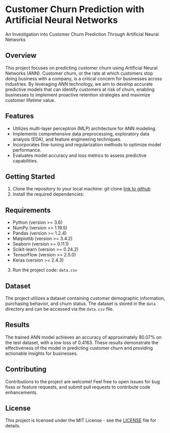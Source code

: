 # Customer Churn Prediction with Artificial Neural Networks
An Investigation into Customer Churn Prediction Through Artificial Neural Networks

## Overview
This project focuses on predicting customer churn using Artificial Neural Networks (ANN). Customer churn, or the rate at which customers stop doing business with a company, is a critical concern for businesses across industries. By leveraging ANN technology, we aim to develop accurate predictive models that can identify customers at risk of churn, enabling businesses to implement proactive retention strategies and maximize customer lifetime value.

## Features
- Utilizes multi-layer perceptron (MLP) architecture for ANN modeling.
- Implements comprehensive data preprocessing, exploratory data analysis (EDA), and feature engineering techniques.
- Incorporates fine-tuning and regularization methods to optimize model performance.
- Evaluates model accuracy and loss metrics to assess predictive capabilities.

## Getting Started
1. Clone the repository to your local machine:
   git clone [link to github](https://github.com/your-username/customer-churn-prediction.git)
2. Install the required dependencies:
  ## Requirements

- Python (version >= 3.6)
- NumPy (version >= 1.19.5)
- Pandas (version >= 1.2.4)
- Matplotlib (version >= 3.4.2)
- Seaborn (version >= 0.11.1)
- Scikit-learn (version >= 0.24.2)
- TensorFlow (version >= 2.5.0)
- Keras (version >= 2.4.3)
3. Run the project code:
  `data.csv`

## Dataset
The project utilizes a dataset containing customer demographic information, purchasing behavior, and churn status. The dataset is stored in the `data` directory and can be accessed via the `data.csv` file.

## Results
The trained ANN model achieves an accuracy of approximately 80.07% on the test dataset, with a low loss of 0.4163. These results demonstrate the effectiveness of the model in predicting customer churn and providing actionable insights for businesses.

## Contributing
Contributions to the project are welcome! Feel free to open issues for bug fixes or feature requests, and submit pull requests to contribute code enhancements.

## License
This project is licensed under the MIT License - see the [LICENSE](LICENSE) file for details.



